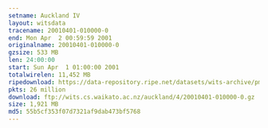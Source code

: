 ```yaml
---
setname: Auckland IV
layout: witsdata
tracename: 20010401-010000-0
end: Mon Apr  2 00:59:59 2001
originalname: 20010401-010000-0
gzsize: 533 MB
len: 24:00:00
start: Sun Apr  1 01:00:00 2001
totalwirelen: 11,452 MB
ripedownload: https://data-repository.ripe.net/datasets/wits-archive/pma/long/auck/4//20010401-010000-0.gz
pkts: 26 million
download: ftp://wits.cs.waikato.ac.nz/auckland/4/20010401-010000-0.gz
size: 1,921 MB
md5: 55b5cf353f07d7321af9dab473bf5768
---
```

